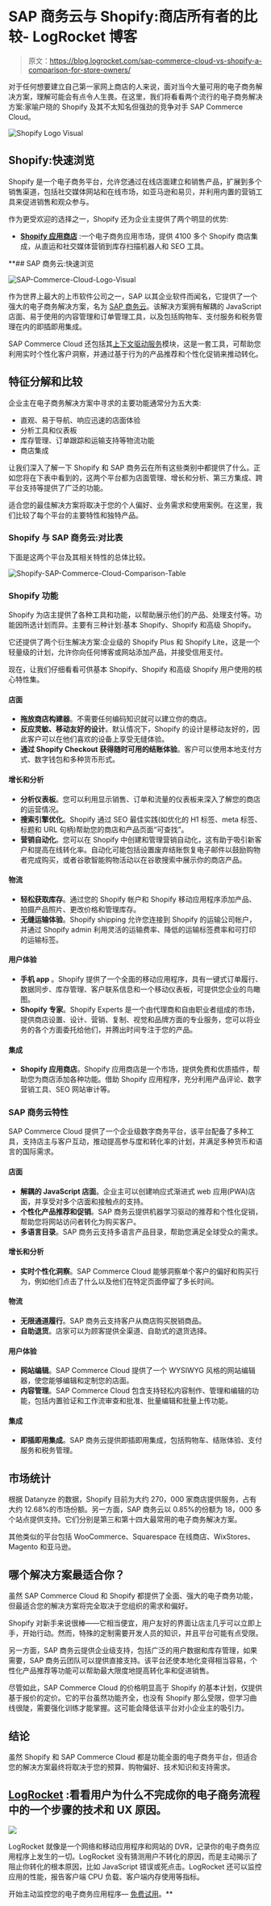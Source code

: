 # SAP 商务云与 Shopify:商店所有者的比较- LogRocket 博客

> 原文：<https://blog.logrocket.com/sap-commerce-cloud-vs-shopify-a-comparison-for-store-owners/>

对于任何想要建立自己第一家网上商店的人来说，面对当今大量可用的电子商务解决方案，理解可能会有点令人生畏。在这里，我们将看看两个流行的电子商务解决方案:家喻户晓的 Shopify 及其不太知名但强劲的竞争对手 SAP Commerce Cloud。

![Shopify Logo Visual](img/48f5e17610ee6f584317b1c7a2d544dd.png)

## Shopify:快速浏览

Shopify 是一个电子商务平台，允许您通过在线店面建立和销售产品，扩展到多个销售渠道，包括社交媒体网站和在线市场，如亚马逊和易贝，并利用内置的营销工具来促进销售和观众参与。

作为更受欢迎的选择之一，Shopify 还为企业主提供了两个明显的优势:

*   **[Shopify 应用商店](https://apps.shopify.com/)** :一个电子商务应用市场，提供 4100 多个 Shopify 商店集成，从直运和社交媒体营销到库存扫描机器人和 SEO 工具。

 **## SAP 商务云:快速浏览

![SAP-Commerce-Cloud-Logo-Visual](img/093105c2bfe3ee050fb16805f9c5b299.png)

作为世界上最大的上市软件公司之一，SAP 以其企业软件而闻名，它提供了一个强大的电子商务解决方案，名为 [SAP 商务云](https://www.sap.com/products/crm/e-commerce-platforms/features.html)。该解决方案拥有解耦的 JavaScript 店面、易于使用的内容管理和订单管理工具，以及包括购物车、支付服务和税务管理在内的即插即用集成。

SAP Commerce Cloud 还包括其[上下文驱动服务](https://help.sap.com/viewer)模块，这是一套工具，可帮助您利用实时个性化客户洞察，并通过基于行为的产品推荐和个性化促销来推动转化。

## 特征分解和比较

企业主在电子商务解决方案中寻求的主要功能通常分为五大类:

*   直观、易于导航、响应迅速的店面体验
*   分析工具和仪表板
*   库存管理、订单跟踪和运输支持等物流功能
*   商店集成

让我们深入了解一下 Shopify 和 SAP 商务云在所有这些类别中都提供了什么。正如您将在下表中看到的，这两个平台都为店面管理、增长和分析、第三方集成、跨平台支持等提供了广泛的功能。

适合您的最佳解决方案将取决于您的个人偏好、业务需求和使用案例。在这里，我们比较了每个平台的主要特性和独特产品。

### Shopify 与 SAP 商务云:对比表

下面是这两个平台及其相关特性的总体比较。

![Shopify-SAP-Commerce-Cloud-Comparison-Table](img/bbed6220d6e70d410282d88d6af5f83b.png)

### Shopify 功能

Shopify 为店主提供了各种工具和功能，以帮助展示他们的产品、处理支付等。功能因所选计划而异。主要有三种计划:基本 Shopify、Shopify 和高级 Shopify。

它还提供了两个衍生解决方案:企业级的 Shopify Plus 和 Shopify Lite，这是一个轻量级的计划，允许你向任何博客或网站添加产品，并接受信用支付。

现在，让我们仔细看看可供基本 Shopify、Shopify 和高级 Shopify 用户使用的核心特性集。

#### 店面

*   **拖放商店构建器**。不需要任何编码知识就可以建立你的商店。
*   **反应灵敏、移动友好的设计**。默认情况下，Shopify 的设计是移动友好的，因此客户可以在他们喜欢的设备上享受无缝体验。
*   **通过 Shopify Checkout 获得随时可用的结账体验**。客户可以使用本地支付方式、数字钱包和多种货币形式。

#### 增长和分析

*   **分析仪表板**。您可以利用显示销售、订单和流量的仪表板来深入了解您的商店的运营情况。
*   **搜索引擎优化**。Shopify 通过 SEO 最佳实践(如优化的 H1 标签、meta 标签、标题和 URL 句柄)帮助您的商店和产品页面“可查找”。
*   **营销自动化**。您可以在 Shopify 中创建和管理营销自动化，这有助于吸引新客户和提高在线转化率。自动化可能包括设置废弃结账恢复电子邮件以鼓励购物者完成购买，或者谷歌智能购物活动以在谷歌搜索中展示你的商店产品。

#### 物流

*   **轻松获取库存**。通过您的 Shopify 帐户和 Shopify 移动应用程序添加产品、拍摄产品照片、更改价格和管理库存。
*   **无缝运输体验**。Shopify shipping 允许您连接到 Shopify 的运输公司帐户，并通过 Shopify admin 利用灵活的运输费率、降低的运输标签费率和可打印的运输标签。

#### 用户体验

*   **手机 app** 。Shopify 提供了一个全面的移动应用程序，具有一键式订单履行、数据同步、库存管理、客户联系信息和一个移动仪表板，可提供您企业的鸟瞰图。
*   **Shopify 专家**。Shopify Experts 是一个由代理商和自由职业者组成的市场，提供商店设置、设计、营销、复制、视觉和品牌方面的专业服务，您可以将业务的各个方面委托给他们，并腾出时间专注于您的产品。

#### 集成

*   **Shopify 应用商店**。Shopify 应用商店是一个市场，提供免费和优质插件，帮助您为商店添加各种功能。借助 Shopify 应用程序，充分利用产品评论、数字营销工具、SEO 网站审计等。

### SAP 商务云特性

SAP Commerce Cloud 提供了一个企业级数字商务平台，该平台配备了多种工具，支持店主与客户互动，推动提高参与度和转化率的计划，并满足多种货币和语言的国际需求。

#### 店面

*   **解耦的 JavaScript 店面**。企业主可以创建响应式渐进式 web 应用(PWA)店面，并享受对多个店面和接触点的支持。
*   **个性化产品推荐和促销**。SAP 商务云提供机器学习驱动的推荐和个性化促销，帮助您将网站访问者转化为购买客户。
*   **多语言目录**。SAP 商务云支持多语言产品目录，帮助您满足全球受众的需求。

#### 增长和分析

*   **实时个性化洞察**。SAP Commerce Cloud 能够洞察单个客户的偏好和购买行为，例如他们点击了什么以及他们在特定页面停留了多长时间。

#### 物流

*   **无限通道履行**。SAP 商务云支持客户从商店购买脱销商品。
*   **自助退货**。店家可以为顾客提供全渠道、自助式的退货选择。

#### 用户体验

*   **网站编辑**。SAP Commerce Cloud 提供了一个 WYSIWYG 风格的网站编辑器，使您能够编辑和定制您的店面。
*   **内容管理**。SAP Commerce Cloud 包含支持轻松内容制作、管理和编辑的功能，包括内置验证和工作流审查和批准、批量编辑和批量上传功能。

#### 集成

*   **即插即用集成**。SAP 商务云提供即插即用集成，包括购物车、结账体验、支付服务和税务管理。

## 市场统计

根据 Datanyze 的数据，Shopify 目前为大约 270，000 家商店提供服务，占有大约 12.68%的市场份额。另一方面，SAP 商务云以 0.85%的份额为 18，000 多个站点提供支持。它们分别是第三和第十四大最常用的电子商务解决方案。

其他类似的平台包括 WooCommerce、Squarespace 在线商店、WixStores、Magento 和亚马逊。

## 哪个解决方案最适合你？

虽然 SAP Commerce Cloud 和 Shopify 都提供了全面、强大的电子商务功能，但最适合您的解决方案将完全取决于您组织的需求和偏好。

Shopify 对新手来说很棒——它相当便宜，用户友好的界面让店主几乎可以立即上手，开始行动。然而，特殊的定制需要开发人员的知识，并且平台可能有点受限。

另一方面，SAP 商务云提供企业级支持，包括广泛的用户数据和库存管理，如果需要，SAP 商务云团队可以提供直接支持。该平台还使本地化变得相当容易，个性化产品推荐等功能可以帮助最大限度地提高转化率和促进销售。

尽管如此，SAP Commerce Cloud 的价格明显高于 Shopify 的基本计划，仅提供基于报价的定价。它的平台虽然功能齐全，也没有 Shopify 那么受限，但学习曲线很陡，需要强化训练才能掌握。这可能会降低该平台对小企业主的吸引力。

## 结论

虽然 Shopify 和 SAP Commerce Cloud 都是功能全面的电子商务平台，但适合您的解决方案最终将取决于您的预算、购物偏好、技术知识和支持需求。

## [LogRocket](https://lp.logrocket.com/blg/ecommerce-signup) :看看用户为什么不完成你的电子商务流程中的一个步骤的技术和 UX 原因。

[![](img/d60d88871d85e76e0dcca90f4bbaf78c.png)](https://lp.logrocket.com/blg/ecommerce-signup)

LogRocket 就像是一个网络和移动应用程序和网站的 DVR，记录你的电子商务应用程序上发生的一切。LogRocket 没有猜测用户不转化的原因，而是主动揭示了阻止你转化的根本原因，比如 JavaScript 错误或死点击。LogRocket 还可以监控应用的性能，报告客户端 CPU 负载、客户端内存使用等指标。

开始主动监控您的电子商务应用程序— [免费试用](https://lp.logrocket.com/blg/ecommerce-signup)。**